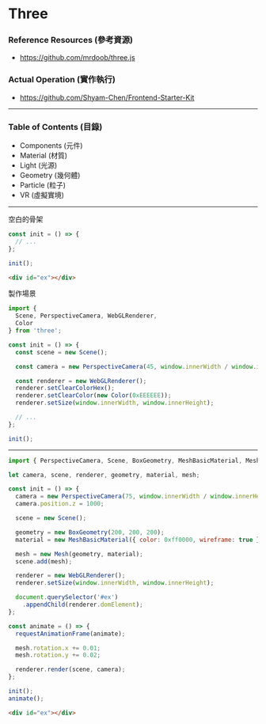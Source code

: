 # Three

### Reference Resources (參考資源)

* https://github.com/mrdoob/three.js

### Actual Operation (實作執行)

* https://github.com/Shyam-Chen/Frontend-Starter-Kit

***

### Table of Contents (目錄)

* Components (元件)
* Material (材質)
* Light (光源)
* Geometry (幾何體)
* Particle (粒子)
* VR (虛擬實境)

***

空白的骨架

```js
const init = () => {
  // ...
};

init();
```

```html
<div id="ex"></div>
```

製作場景

```js
import {
  Scene, PerspectiveCamera, WebGLRenderer,
  Color
} from 'three';

const init = () => {
  const scene = new Scene();

  const camera = new PerspectiveCamera(45, window.innerWidth / window.innerHeight, 0.1, 1000);

  const renderer = new WebGLRenderer();
  renderer.setClearColorHex();
  renderer.setClearColor(new Color(0xEEEEEE));
  renderer.setSize(window.innerWidth, window.innerHeight);

  // ...
};

init();
```

***

```js
import { PerspectiveCamera, Scene, BoxGeometry, MeshBasicMaterial, Mesh, WebGLRenderer } from 'three';

let camera, scene, renderer, geometry, material, mesh;

const init = () => {
  camera = new PerspectiveCamera(75, window.innerWidth / window.innerHeight, 1, 10000);
  camera.position.z = 1000;

  scene = new Scene();

  geometry = new BoxGeometry(200, 200, 200);
  material = new MeshBasicMaterial({ color: 0xff0000, wireframe: true });

  mesh = new Mesh(geometry, material);
  scene.add(mesh);

  renderer = new WebGLRenderer();
  renderer.setSize(window.innerWidth, window.innerHeight);

  document.querySelector('#ex')
    .appendChild(renderer.domElement);
};

const animate = () => {
  requestAnimationFrame(animate);

  mesh.rotation.x += 0.01;
  mesh.rotation.y += 0.02;

  renderer.render(scene, camera);
};

init();
animate();
```

```html
<div id="ex"></div>
```
